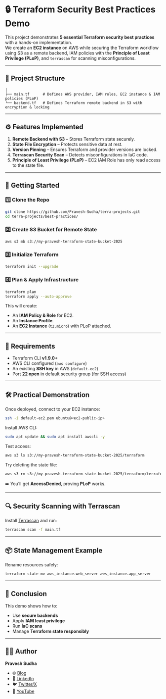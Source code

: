 
# 🔒 Terraform Security Best Practices Demo

This project demonstrates **5 essential Terraform security best practices** with a hands-on implementation.  
We create an **EC2 instance** on AWS while securing the Terraform workflow using S3 as a remote backend, IAM policies with the **Principle of Least Privilege (PLoP)**, and `terrascan` for scanning misconfigurations.

---

## 📂 Project Structure

```
|
├── main.tf      # Defines AWS provider, IAM roles, EC2 instance & IAM policies (PLoP)
└── backend.tf   # Defines Terraform remote backend in S3 with encryption & locking

```

---

## ⚙️ Features Implemented

1. **Remote Backend with S3** – Stores Terraform state securely.  
2. **State File Encryption** – Protects sensitive data at rest.  
3. **Version Pinning** – Ensures Terraform and provider versions are locked.  
4. **Terrascan Security Scan** – Detects misconfigurations in IaC code.  
5. **Principle of Least Privilege (PLoP)** – EC2 IAM Role has only read access to the state file.  

---

## 🚀 Getting Started

### 1️⃣ Clone the Repo
```bash
git clone https://github.com/Pravesh-Sudha/terra-projects.git
cd terra-projects/best-practices/
````

### 2️⃣ Create S3 Bucket for Remote State

```bash
aws s3 mb s3://my-pravesh-terraform-state-bucket-2025
```

### 3️⃣ Initialize Terraform

```bash
terraform init --upgrade
```

### 4️⃣ Plan & Apply Infrastructure

```bash
terraform plan
terraform apply --auto-approve
```

This will create:

* An **IAM Policy & Role** for EC2.
* An **Instance Profile**.
* An **EC2 Instance** (`t2.micro`) with PLoP attached.

---

## 🔑 Requirements

* Terraform CLI **v1.9.0+**
* AWS CLI configured (`aws configure`)
* An existing **SSH key** in AWS (`default-ec2`)
* Port **22 open** in default security group (for SSH access)

---

## 🛠️ Practical Demonstration

Once deployed, connect to your EC2 instance:

```bash
ssh -i default-ec2.pem ubuntu@<ec2-public-ip>
```

Install AWS CLI:

```bash
sudo apt update && sudo apt install awscli -y
```

Test access:

```bash
aws s3 ls s3://my-pravesh-terraform-state-bucket-2025/terraform
```

Try deleting the state file:

```bash
aws s3 rm s3://my-pravesh-terraform-state-bucket-2025/terraform/terraform.tfstate
```

➡️ You’ll get **AccessDenied**, proving **PLoP** works.

---

## 🔍 Security Scanning with Terrascan

Install [Terrascan](https://github.com/tenable/terrascan#install) and run:

```bash
terrascan scan -f main.tf
```

---

## 📦 State Management Example

Rename resources safely:

```bash
terraform state mv aws_instance.web_server aws_instance.app_server
```

---

## 🏁 Conclusion

This demo shows how to:

* Use **secure backends**
* Apply **IAM least privilege**
* Run **IaC scans**
* Manage **Terraform state responsibly**

---

## 👨‍💻 Author

**Pravesh Sudha**

* 🌐 [Blog](https://blog.praveshsudha.com)
* 💼 [LinkedIn](https://www.linkedin.com/in/pravesh-sudha/)
* 🐦 [Twitter/X](https://x.com/praveshstwt)
* 🎥 [YouTube](https://www.youtube.com/@pravesh-sudha)
